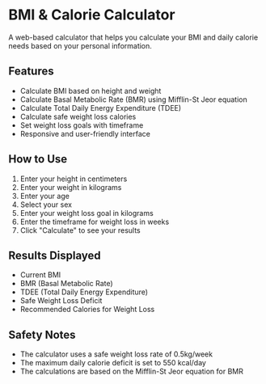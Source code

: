 # BMI & Calorie Calculator

A web-based calculator that helps you calculate your BMI and daily calorie needs based on your personal information.

## Features

- Calculate BMI based on height and weight
- Calculate Basal Metabolic Rate (BMR) using Mifflin-St Jeor equation
- Calculate Total Daily Energy Expenditure (TDEE)
- Calculate safe weight loss calories
- Set weight loss goals with timeframe
- Responsive and user-friendly interface

## How to Use

1. Enter your height in centimeters
2. Enter your weight in kilograms
3. Enter your age
4. Select your sex
5. Enter your weight loss goal in kilograms
6. Enter the timeframe for weight loss in weeks
7. Click "Calculate" to see your results

## Results Displayed

- Current BMI
- BMR (Basal Metabolic Rate)
- TDEE (Total Daily Energy Expenditure)
- Safe Weight Loss Deficit
- Recommended Calories for Weight Loss

## Safety Notes

- The calculator uses a safe weight loss rate of 0.5kg/week
- The maximum daily calorie deficit is set to 550 kcal/day
- The calculations are based on the Mifflin-St Jeor equation for BMR
